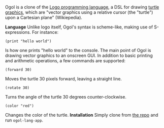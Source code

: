 Ogol is a clone of the [Logo programming language](https://el.media.mit.edu/logo-foundation/what_is_logo/logo_primer.html), a DSL for drawing [turtle graphics](https://en.wikipedia.org/wiki/Turtle_graphics), which are "vector graphics using a relative cursor (the "turtle") upon a Cartesian plane" (Wikiepedia).

**Language**
Unlike logo itself, Ogol's syntax is scheme-like, making use of S-expressions. For instance:
```
(print "hello world")
```
Is how one prints "hello world" to the console. The main point of Ogol is drawing vector graphics to an onscreen GUI. In addition to basic printing and arithmetic operations, a few commands are supported:
```
(forward 30)
```
Moves the turtle 30 pixels forward, leaving a straight line.
```
(rotate 30)
```
Turns the angle of the turtle 30 degrees counter-clockwise. 
```
(color "red")
```
Changes the color of the turtle.
**Installation**
Simply clone from [the repo](https://github.com/uiuc-fa20-cs126/final-project-stackdynamic) and run `ogol-lang-app`.
